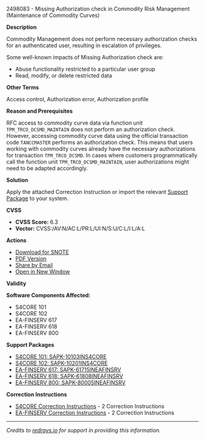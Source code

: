 2498083 - Missing Authorization check in Commodity Risk Management (Maintenance of Commodity Curves)

**Description**

Commodity Management does not perform necessary authorization checks for an authenticated user, resulting in escalation of privileges.

Some well-known impacts of Missing Authorization check are:

- Abuse functionality restricted to a particular user group
- Read, modify, or delete restricted data

**Other Terms**

Access control, Authorization error, Authorization profile

**Reason and Prerequisites**

RFC access to commodity curve data via function unit `TPM_TRCO_DCSMD_MAINTAIN` does not perform an authorization check. However, accessing commodity curve data using the official transaction code `TANCCMASTER` performs an authorization check. This means that users working with commodity curves already have the necessary authorizations for transaction `TPM_TRCO_DCSMD`. In cases where customers programmatically call the function unit `TPM_TRCO_DCSMD_MAINTAIN`, user authorizations might need to be adapted accordingly.

**Solution**

Apply the attached Correction Instruction or import the relevant [Support Package](https://me.sap.com/corrins/0002498083/19773) to your system.

**CVSS**

- **CVSS Score:** 6.3
- **Vector:** CVSS:/AV:N/AC:L/PR:L/UI:N/S:U/C:L/I:L/A:L

**Actions**

- [Download for SNOTE](https://notesdownloads.sap.com/note/0040000001462332019)
- [PDF Version](https://userapps.support.sap.com/sap/support/sfm/notes/print/0002498083?language=en-US&token=9A1909F56AD1AAF6337B1D410503A913)
- [Share by Email](https://me.sap.com/)
- [Open in New Window](https://me.sap.com/)

**Validity**

**Software Components Affected:**

- S4CORE 101
- S4CORE 102
- EA-FINSERV 617
- EA-FINSERV 618
- EA-FINSERV 800

**Support Packages**

- [S4CORE 101: SAPK-10103INS4CORE](https://me.sap.com/supportpackage/SAPK-10103INS4CORE)
- [S4CORE 102: SAPK-10201INS4CORE](https://me.sap.com/supportpackage/SAPK-10201INS4CORE)
- [EA-FINSERV 617: SAPK-61715INEAFINSRV](https://me.sap.com/supportpackage/SAPK-61715INEAFINSRV)
- [EA-FINSERV 618: SAPK-61808INEAFINSRV](https://me.sap.com/supportpackage/SAPK-61808INEAFINSRV)
- [EA-FINSERV 800: SAPK-80005INEAFINSRV](https://me.sap.com/supportpackage/SAPK-80005INEAFINSRV)

**Correction Instructions**

- [S4CORE Correction Instructions](https://me.sap.com/corrins/0002498083/19773) - 2 Correction Instructions
- [EA-FINSERV Correction Instructions](https://me.sap.com/corrins/0002498083/201) - 2 Correction Instructions

---

*Credits to [redrays.io](https://redrays.io) for support in providing this information.*